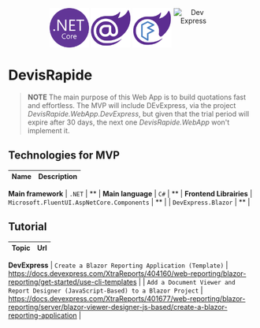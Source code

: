 
<div id="header" align="center" style="display: flex; flex-direction: center; justify-content: center; align-items:center;">
    <img src="https://github.com/devicons/devicon/blob/master/icons/dotnetcore/dotnetcore-original.svg" title=".NET" alt=".NET" width="80" height="80"/>&nbsp;
    <img src="https://github.com/devicons/devicon/blob/master/icons/blazor/blazor-original.svg" title="Blazor" alt="Blazor" width="80" height="80"/>&nbsp;
    <img src="https://github.com/microsoft/fluentui-blazor/blob/dev/icon.png" title="BlazorFluentUI" alt="Blazor Fluent UI" width="80" height="80"/>&nbsp;
    <img src="https://allvectorlogo.com/img/2016/04/devexpress-logo.png" title="DevExpress" alt="Dev Express" width="80" height="80"/>&nbsp;
</div>

# DevisRapide

> **NOTE**
> The main purpose of this Web App is to build quotations fast and effortless. The MVP will include DEvExpress, via the project _DevisRapide.WebApp.DevExpress_, but given that the trial period will expire after 30 days, the next one _DevisRapide.WebApp_ won't implement it. 



## __Technologies for MVP__
| Name | Description |
| --- | --- | 
**Main framework**
| `.NET` | ** |
**Main language**
| `C#` | ** | 
**Frontend Librairies**
| `Microsoft.FluentUI.AspNetCore.Components` | ** | 
| `DevExpress.Blazor` | ** |

## __Tutorial__
| Topic | Url |
| --- | --- | 
**DevExpress**
| `Create a Blazor Reporting Application (Template)` | https://docs.devexpress.com/XtraReports/404160/web-reporting/blazor-reporting/get-started/use-cli-templates | 
| `Add a Document Viewer and Report Designer (JavaScript-Based) to a Blazor Project` | https://docs.devexpress.com/XtraReports/401677/web-reporting/blazor-reporting/server/blazor-viewer-designer-js-based/create-a-blazor-reporting-application | 

